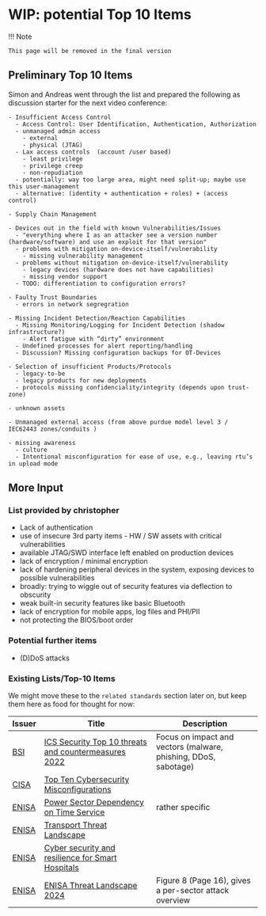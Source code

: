 # WIP: potential Top 10 Items

!!! Note

    This page will be removed in the final version

## Preliminary Top 10 Items

Simon and Andreas went through the list and prepared the following as discussion
starter for the next video conference:

```text
- Insufficient Access Control
  - Access Control: User Identification, Authentication, Authorization
  - unmanaged admin access
    - external
    - physical (JTAG)
  - Lax access controls  (account /user based)
    - least privilege
    - privilege creep
    - non-repudiation
  - potentially: way too large area, might need split-up; maybe use this user-management
  - alternative: (identity + authentication + roles) + (access control)

- Supply Chain Management

- Devices out in the field with known Vulnerabilities/Issues
  - "everything where I as an attacker see a version number (hardware/software) and use an exploit for that version"
  - problems with mitigation on-device-itself/vulnerability
    - missing vulnerability management
  - problems without mitigation on-device-itself/vulnerability
    - legacy devices (hardware does not have capabilities)
    - missing vendor support
  - TODO: differentiation to configuration errors?

- Faulty Trust Boundaries
  - errors in network segregration

- Missing Incident Detection/Reaction Capabilities
  - Missing Monitoring/Logging for Incident Detection (shadow infrastructure?)
    - Alert fatigue with “dirty” environment
  - Undefined processes for alert reporting/handling
  - Discussion? Missing configuration backups for OT-Devices

- Selection of insufficient Products/Protocols
  - legacy-to-be
  - legacy products for new deployments
  - protocols missing confidenciality/integrity (depends upon trust-zone)

- unknown assets

- Unmanaged external access (from above purdue model level 3 / IEC62443 zones/conduits )

- missing awareness
  - culture
  - Intentional misconfiguration for ease of use, e.g., leaving rtu’s in upload mode
```

## More Input

### List provided by christopher

- Lack of authentication
- use of insecure 3rd party items - HW / SW assets with critical vulnerabilities
- available JTAG/SWD interface left enabled on production devices
- lack of encryption / minimal encryption
- lack of hardening peripheral devices in the system, exposing devices to possible vulnerabilities
- broadly: trying to wiggle out of security features via deflection to obscurity
- weak built-in security features like basic Bluetooth
- lack of encryption for mobile apps, log files and PHI/PII
- not protecting the BIOS/boot order

### Potential further items

- (D)DoS attacks

### Existing Lists/Top-10 Items

We might move these to the `related standards` section later on, but keep them
here as food for thought for now:

| Issuer | Title | Description |
| --- | --- | --- |
| [BSI](https://www.bsi.bund.de/DE/Home/home_node.html) | [ICS Security Top 10 threats and countermeasures 2022](https://www.allianz-fuer-cybersicherheit.de/SharedDocs/Downloads/Webs/ACS/DE/BSI-CS/BSI-CS_005E.pdf?__blob=publicationFile&v=6) | Focus on impact and vectors (malware, phishing, DDoS, sabotage) |
| [CISA](https://www.cisa.gov) | [Top Ten Cybersecurity Misconfigurations](https://www.cisa.gov/news-events/cybersecurity-advisories/aa23-278a) ||
| [ENISA](https://www.enisa.europa.eu) | [Power Sector Dependency on Time Service](https://www.enisa.europa.eu/publications/power-sector-dependency?v2=1#contentList) | rather specific |
| [ENISA](https://www.enisa.europa.eu) | [Transport Threat Landscape](https://www.enisa.europa.eu/publications/enisa-transport-threat-landscape?v2=1#contentList) | |
| [ENISA](https://www.enisa.europa.eu) | [Cyber security and resilience for Smart Hospitals](https://www.enisa.europa.eu/publications/cyber-security-and-resilience-for-smart-hospitals?v2=1#contentList) ||
| [ENISA](https://www.enisa.europa.eu) | [ENISA Threat Landscape 2024](https://www.enisa.europa.eu/publications/enisa-threat-landscape-2024) | Figure 8 (Page 16), gives a per-sector attack overview|
